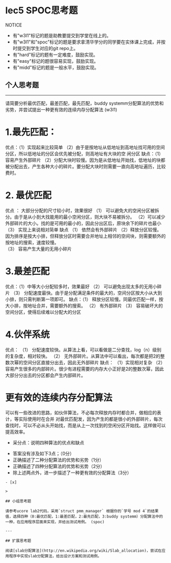 # lec5 SPOC思考题


NOTICE
- 有"w3l1"标记的题是助教要提交到学堂在线上的。
- 有"w3l1"和"spoc"标记的题是要求拿清华学分的同学要在实体课上完成，并按时提交到学生对应的git repo上。
- 有"hard"标记的题有一定难度，鼓励实现。
- 有"easy"标记的题很容易实现，鼓励实现。
- 有"midd"标记的题是一般水平，鼓励实现。


## 个人思考题
---

请简要分析最优匹配，最差匹配，最先匹配，buddy systemm分配算法的优势和劣势，并尝试提出一种更有效的连续内存分配算法 (w3l1)
# 1.最先匹配：
优点：（1）实现起来比较简单
            （2）由于是按地址从低地址到高地址找可用的空间分区，所以低地址的分区会优先被分配，则高地址有大块的空              闲分区
缺点：（1）容易产生外部碎片
            （2）分配大块时较慢。因为是从低地址开始找，低地址的块都被分配出去，产生各种大小的碎片。要分配大块时则需要一直向高地址遍历，比较费时。
 
# 2.  最优匹配
优点 ： 大部分分配的尺寸较小时，效果很好
        （1） 可以避免大的空闲分区被拆分。由于是从小到大找能用的最小空闲分区，则大块不易被拆分。
         （2）可以减少外部碎片的大小。找的是可用的最小的，因此分出区后，原块余下的碎片也最小
         （3） 实现上来说相对简单
缺点 （1） 依然会有外部碎片
         （2）释放分区较慢。因为排序是按大小排，但释放分区时需要合并地址上相邻的空间块，则需要额外的按地址的搜索，速度较慢。  
         （3） 容易产生大量的无用小碎片
         
# 3.最差匹配
优点：（1）中等大小分配较多时，效果最好
            （2） 可以避免出现太多的无用小碎片
            （3） 分配速度最快。由于是分配满足条件的最大的，空间分区按大小从大到小排，则只需判断第一项即可。
 缺点：（1） 释放分区较慢。同最优匹配一样，按大小排，按地址合并，需要额外的搜索。
             （2） 有外部碎片
             （3） 容易破坏大的空间分区，使得后续难以分配大的分区
             
# 4.伙伴系统
优点： （1） 分配速度较快。从算法上看，可以看做是二分查找，log（n）级别的复杂度，相对较快。
             （2） 无外部碎片。从算法中可以看出，每次都是把2的整数次幂的空间分区直接分出去，因此无外部碎片
缺点： （1）实现相对复杂
             （2）容易产生很多的内部碎片。很少有进程需要的内存大小正好是2的整数次幂，因此大部分分出去的分区都会产生内部碎片。      
             
# 更有效的连续内存分配算法
可以有一些改进的思路，如伙伴算法，不必每次释放内存时都合并，做相应的表计，等实际使用时在合并
对最优匹配发，因为产生的都是很小的外部碎片，每次查找时，可以不必从头开始找，而是从上一次找到的空闲分区开始找。这样做可以提高效率。
            


  + 采分点：说明四种算法的优点和缺点
  - 答案没有涉及如下3点；（0分）
  - 正确描述了二种分配算法的优势和劣势（1分）
  - 正确描述了四种分配算法的优势和劣势（2分）
  - 除上述两点外，进一步描述了一种更有效的分配算法（3分）
 ```
- [x]  

>  

## 小组思考题

请参考ucore lab2代码，采用`struct pmm_manager` 根据你的`学号 mod 4`的结果值，选择四种（0:最优匹配，1:最差匹配，2:最先匹配，3:buddy systemm）分配算法中的一种，在应用程序层面来实现，并给出测试用例。 (spoc)

--- 

## 扩展思考题

阅读[slab分配算法](http://en.wikipedia.org/wiki/Slab_allocation)，尝试在应用程序中实现slab分配算法，给出设计方案和测试用例。


